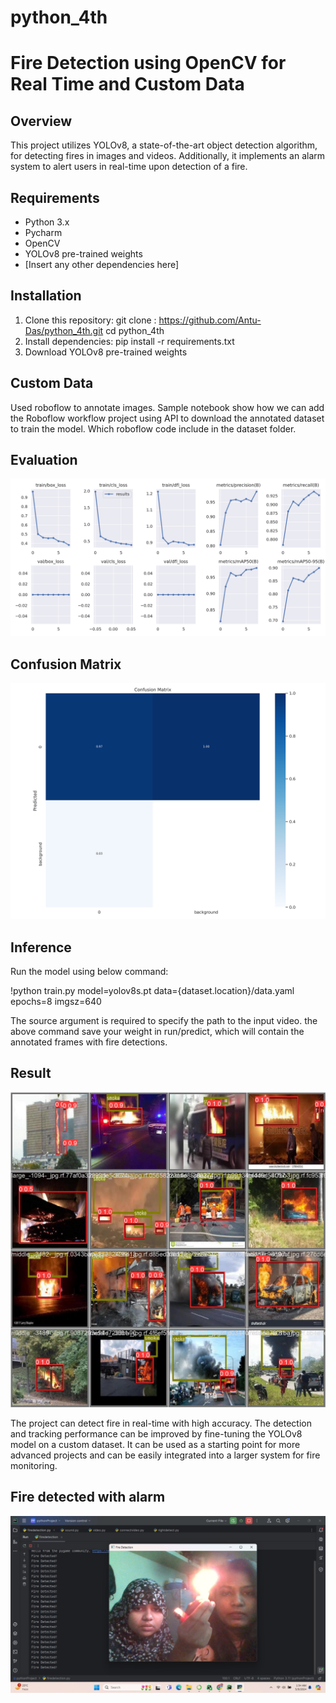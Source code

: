 # python_4th
# Fire Detection using OpenCV for Real Time and Custom Data

## Overview
This project utilizes YOLOv8, a state-of-the-art object detection algorithm, for detecting fires in images and videos. Additionally, it implements an alarm system to alert users in real-time upon detection of a fire.

## Requirements
- Python 3.x
- Pycharm
- OpenCV
- YOLOv8 pre-trained weights
- [Insert any other dependencies here]

## Installation
1. Clone this repository:
   git clone : https://github.com/Antu-Das/python_4th.git
   cd python_4th
2. Install dependencies: pip install -r requirements.txt
3. Download YOLOv8 pre-trained weights 

## Custom Data
Used roboflow to annotate images. Sample notebook show how we can add the Roboflow workflow project using API to download the annotated dataset to train the model. Which roboflow code include in the dataset folder.


## Evaluation

![The below chart show the loss , mAP (mean Average Precision) score for the train, test,validation set.](https://github.com/Antu-Das/python_4th/blob/main/download%20(8).png)

## Confusion Matrix
![Confusion Matrix](https://github.com/Antu-Das/python_4th/blob/main/download%20(3).png)

## Inference
Run the model using below command:

!python train.py model=yolov8s.pt data={dataset.location}/data.yaml epochs=8 imgsz=640

The source argument is required to specify the path to the input video. the above command save your weight in run/predict, which will contain the annotated frames with fire detections.

## Result

![](https://github.com/Antu-Das/python_4th/blob/main/download%20(5).jpeg)

The project can detect fire in real-time  with high accuracy. The detection and tracking performance can be improved by fine-tuning the YOLOv8 model on a custom dataset. It can be used as a starting point for more advanced projects and can be easily integrated into a larger system for fire monitoring.

## Fire detected with alarm

![Fire Detected](https://github.com/Antu-Das/python_4th/blob/main/aram%20otpt.jpg)













